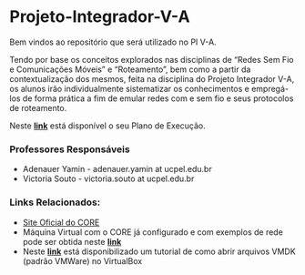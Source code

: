 # Projeto-Integrador-V-A

Bem vindos ao repositório que será utilizado no PI V-A.

Tendo por base os conceitos explorados nas disciplinas de “Redes Sem Fio e Comunicações Móveis” e “Roteamento”, bem como a partir da contextualização dos mesmos, feita na disciplina do Projeto Integrador V-A, os alunos irão individualmente sistematizar os conhecimentos e empregá-los de forma prática a fim de emular redes com e sem fio e seus protocolos de roteamento.

Neste **[link](https://docs.google.com/document/d/1gXFWOfzcvUY6TXPFpbDA4SVsfwe5ZKol7v9w8nf8ivg/edit?usp=sharing)** está disponível o seu Plano de Execução.

### Professores Responsáveis

* Adenauer Yamin - adenauer.yamin at ucpel.edu.br
* Victoria Souto - victoria.souto at ucpel.edu.br


### Links Relacionados:

* [Site Oficial do CORE](https://www.nrl.navy.mil/Our-Work/Areas-of-Research/Information-Technology/NCS/CORE/)
* Máquina Virtual com o CORE já configurado e com exemplos de rede pode ser obtida neste **[link](https://mega.nz/file/kqYjjYTL#C_dC2pSFR9ktifIlm_Xtfje0n8qCABu4tyjnp-2g-zw)**
* Neste **[link](https://techathlon.com/how-to-run-a-vmdk-file-in-oracle-virtualbox/)** está disponibilizado um tutorial de como abrir arquivos VMDK (padrão VMWare) no VirtualBox
